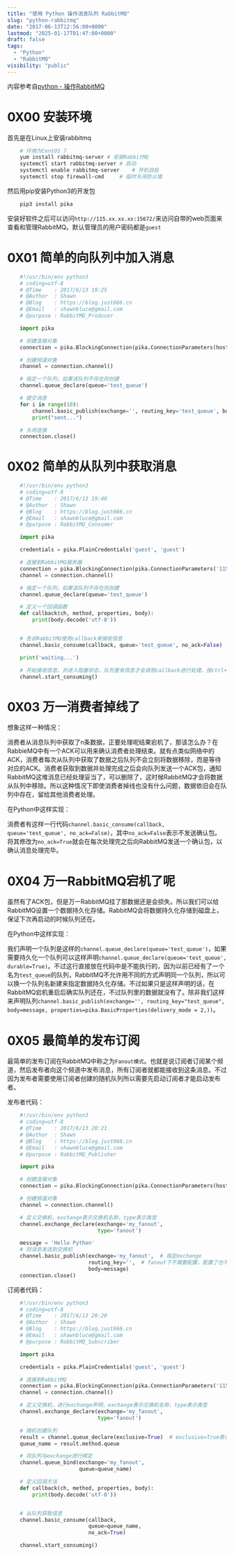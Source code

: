 ```yaml
---
title: "使用 Python 操作消息队列 RabbitMQ"
slug: "python-rabbitmq"
date: "2017-06-13T12:56:00+0000"
lastmod: "2025-01-17T01:47:00+0000"
draft: false
tags:
  - "Python"
  - "RabbitMQ"
visibility: "public"
---
```

内容参考自[python - 操作RabbitMQ](<http://www.cnblogs.com/pangguoping/p/5720134.html>)

# 0X00 安装环境

首先是在Linux上安装rabbitmq

```sh
    # 环境为CentOS 7
    yum install rabbitmq-server	# 安装RabbitMQ
    systemctl start rabbitmq-server	# 启动
    systemctl enable rabbitmq-server	# 开机自启
    systemctl stop firewall-cmd		# 临时关闭防火墙
```

然后用pip安装Python3的开发包

```sh
    pip3 install pika
```

安装好软件之后可以访问`http://115.xx.xx.xx:15672/`来访问自带的web页面来查看和管理RabbitMQ。默认管理员的用户密码都是`guest`

# 0X01 简单的向队列中加入消息

```python
    #!/usr/bin/env python3
    # coding=utf-8
    # @Time    : 2017/6/13 19:25
    # @Author  : Shawn
    # @Blog    : https://blog.just666.cn
    # @Email   : shawnbluce@gmail.com
    # @purpose : RabbitMQ_Producer

    import pika

    # 创建连接对象
    connection = pika.BlockingConnection(pika.ConnectionParameters(host='115.xx.xx.xx'))

    # 创建频道对象
    channel = connection.channel()

    # 指定一个队列，如果该队列不存在则创建
    channel.queue_declare(queue='test_queue')

    # 提交消息
    for i in range(10):
        channel.basic_publish(exchange='', routing_key='test_queue', body='hello,world' + str(i))
        print("sent...")

    # 关闭连接
    connection.close()
```

# 0X02 简单的从队列中获取消息

```python
    #!/usr/bin/env python3
    # coding=utf-8
    # @Time    : 2017/6/13 19:40
    # @Author  : Shawn
    # @Blog    : https://blog.just666.cn
    # @Email   : shawnbluce@gmail.com
    # @purpose : RabbitMQ_Consumer

    import pika

    credentials = pika.PlainCredentials('guest', 'guest')

    # 连接到RabbitMQ服务器
    connection = pika.BlockingConnection(pika.ConnectionParameters('115.xx.xx.xx', 5672, '/', credentials))
    channel = connection.channel()

    # 指定一个队列，如果该队列不存在则创建
    channel.queue_declare(queue='test_queue')

    # 定义一个回调函数
    def callback(ch, method, properties, body):
        print(body.decode('utf-8'))


    # 告诉RabbitMQ使用callback来接收信息
    channel.basic_consume(callback, queue='test_queue', no_ack=False)

    print('waiting...')

    # 开始接收信息，并进入阻塞状态，队列里有信息才会调用callback进行处理。按ctrl+c退出。
    channel.start_consuming()
```

# 0X03 万一消费者掉线了

想象这样一种情况：

消费者从消息队列中获取了n条数据，正要处理呢结果宕机了，那该怎么办？在RabbieMQ中有一个ACK可以用来确认消费者处理结束。就有点类似网络中的ACK，消费者每次从队列中获取了数据之后队列不会立刻将数据移除，而是等待对应的ACK。消费者获取到数据并处理完成之后会向队列发送一个ACK包，通知RabbitMQ这堆消息已经处理妥当了，可以删除了，这时候RabbitMQ才会将数据从队列中移除。所以这种情况下即使消费者掉线也没有什么问题，数据依旧会在队列中存在，留给其他消费者处理。

在Python中这样实现：

消费者有这样一行代码`channel.basic_consume(callback, queue='test_queue', no_ack=False)`，其中`no_ack=False`表示不发送确认包。将其修改为`no_ack=True`就会在每次处理完之后向RabbitMQ发送一个确认包，以确认消息处理完毕。

# 0X04 万一RabbitMQ宕机了呢

虽然有了ACK包，但是万一RabbitMQ挂了那数据还是会损失。所以我们可以给RabbitMQ设置一个数据持久化存储。RabbitMQ会将数据持久化存储到磁盘上，保证下次再启动的时候队列还在。

在Python中这样实现：

我们声明一个队列是这样的`channel.queue_declare(queue='test_queue')`，如果需要持久化一个队列可以这样声明`channel.queue_declare(queue='test_queue', durable=True)`。不过这行直接放在代码中是不能执行的，因为以前已经有了一个名为`test_queue`的队列，RabbitMQ不允许用不同的方式声明同一个队列，所以可以换一个队列名新建来指定数据持久化存储。不过如果只是这样声明的话，在RabbitMQ宕机重启后确实队列还在，不过队列里的数据就没有了。除非我们这样来声明队列`channel.basic_publish(exchange='', routing_key="test_queue", body=message, properties=pika.BasicProperties(delivery_mode = 2,))`。

# 0X05 最简单的发布订阅

最简单的发布订阅在RabbitMQ中称之为`Fanout模式`。也就是说订阅者订阅某个频道，然后发布者向这个频道中发布消息，所有订阅者就都能接收到这条消息。不过因为发布者需要使用订阅者创建的随机队列所以需要先启动订阅者才能启动发布者。

发布者代码：

```python
    #!/usr/bin/env python3
    # coding=utf-8
    # @Time    : 2017/6/13 20:21
    # @Author  : Shawn
    # @Blog    : https://blog.just666.cn
    # @Email   : shawnbluce@gmail.com
    # @purpose : RabbitMQ_Publisher

    import pika

    # 创建连接对象
    connection = pika.BlockingConnection(pika.ConnectionParameters(host='115.xx.xx.xx'))

    # 创建频道对象
    channel = connection.channel()

    # 定义交换机，exchange表示交换机名称，type表示类型
    channel.exchange_declare(exchange='my_fanout',
                             type='fanout')

    message = 'Hello Python'
    # 将消息发送到交换机
    channel.basic_publish(exchange='my_fanout',  # 指定exchange
                          routing_key='',  # fanout下不需要配置，配置了也不会生效
                          body=message)
    connection.close()
```

订阅者代码：

```python
    #!/usr/bin/env python3
    # coding=utf-8
    # @Time    : 2017/6/13 20:20
    # @Author  : Shawn
    # @Blog    : https://blog.just666.cn
    # @Email   : shawnbluce@gmail.com
    # @purpose : RabbitMQ_Subscriber

    import pika

    credentials = pika.PlainCredentials('guest', 'guest')

    # 连接到RabbitMQ
    connection = pika.BlockingConnection(pika.ConnectionParameters('115.xx.xx.xx', 5672, '/', credentials))
    channel = connection.channel()

    # 定义交换机，进行exchange声明，exchange表示交换机名称，type表示类型
    channel.exchange_declare(exchange='my_fanout',
                             type='fanout')

    # 随机创建队列
    result = channel.queue_declare(exclusive=True)  # exclusive=True表示建立临时队列，当consumer关闭后，该队列就会被删除
    queue_name = result.method.queue

    # 将队列与exchange进行绑定
    channel.queue_bind(exchange='my_fanout',
                       queue=queue_name)

    # 定义回调方法
    def callback(ch, method, properties, body):
        print(body.decode('utf-8'))


    # 从队列获取信息
    channel.basic_consume(callback,
                          queue=queue_name,
                          no_ack=True)

    channel.start_consuming()
```
